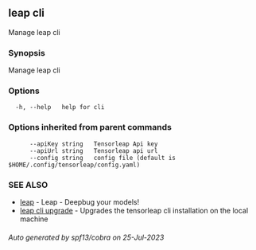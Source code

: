 ## leap cli

Manage leap cli

### Synopsis

Manage leap cli

### Options

```
  -h, --help   help for cli
```

### Options inherited from parent commands

```
      --apiKey string   Tensorleap Api key
      --apiUrl string   Tensorleap api url
      --config string   config file (default is $HOME/.config/tensorleap/config.yaml)
```

### SEE ALSO

* [leap](leap.md)	 - Leap - Deepbug your models!
* [leap cli upgrade](leap_cli_upgrade.md)	 - Upgrades the tensorleap cli installation on the local machine

###### Auto generated by spf13/cobra on 25-Jul-2023

